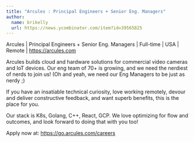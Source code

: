 ```yaml
---
title: "Arcules : Principal Engineers + Senior Eng. Managers"
author:
  name: brikelly
  url: https://news.ycombinator.com/item?id=39565825
---
```

Arcules | Principal Engineers + Senior Eng. Managers | Full-time | USA | Remote | <a href="https:&#x2F;&#x2F;arcules.com" rel="nofollow">https:&#x2F;&#x2F;arcules.com</a>

Arcules builds cloud and hardware solutions for commercial video cameras and IoT devices. Our eng team of 70+ is growing, and we need the nerdiest of nerds to join us! (Oh and yeah, we need our Eng Managers to be just as nerdy ;)

If you have an insatiable technical curiosity, love working remotely, devour and deliver constructive feedback, and want superb benefits, this is the place for you.

Our stack is K8s, Golang, C++, React, GCP. We love optimizing for flow and outcomes, and look forward to doing that with you too!

Apply now at: <a href="https:&#x2F;&#x2F;go.arcules.com&#x2F;careers" rel="nofollow">https:&#x2F;&#x2F;go.arcules.com&#x2F;careers</a>
